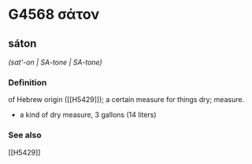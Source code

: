 # G4568 σάτον

## sáton

_(sat'-on | SA-tone | SA-tone)_

### Definition

of Hebrew origin ([[H5429]]); a certain measure for things dry; measure.

- a kind of dry measure, 3 gallons (14 liters)

### See also

[[H5429]]

